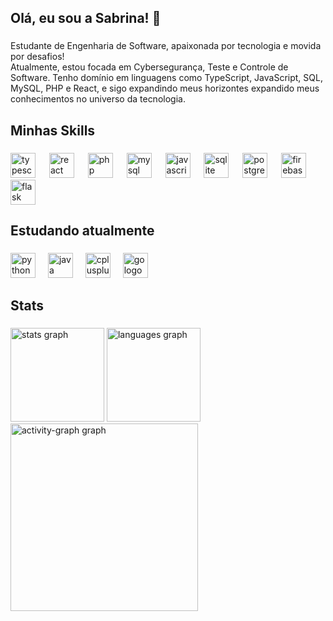 <h2 align="left">Olá, eu sou a Sabrina! 👋</h2>

###

<p align="left">Estudante de Engenharia de Software, apaixonada por tecnologia e movida por desafios!<br>Atualmente, estou focada em Cybersegurança, Teste e Controle de Software. Tenho domínio em linguagens como TypeScript, JavaScript, SQL, MySQL, PHP e React, e sigo expandindo meus horizontes expandido meus conhecimentos no universo da tecnologia.</p>

###

<h2 align="left">Minhas Skills</h2>

###

<div align="left">
  <img src="https://skillicons.dev/icons?i=ts" height="40" alt="typescript logo"  />
  <img width="14" />
  <img src="https://skillicons.dev/icons?i=react" height="40" alt="react logo"  />
  <img width="14" />
  <img src="https://skillicons.dev/icons?i=php" height="40" alt="php logo"  />
  <img width="14" />
  <img src="https://skillicons.dev/icons?i=mysql" height="40" alt="mysql logo"  />
  <img width="14" />
  <img src="https://skillicons.dev/icons?i=js" height="40" alt="javascript logo"  />
  <img width="14" />
  <img src="https://cdn.simpleicons.org/sqlite/003B57" height="40" alt="sqlite logo"  />
  <img width="14" />
  <img src="https://skillicons.dev/icons?i=postgres" height="40" alt="postgresql logo"  />
  <img width="14" />
  <img src="https://skillicons.dev/icons?i=firebase" height="40" alt="firebase logo"  />
  <img width="14" />
  <img src="https://cdn.jsdelivr.net/gh/devicons/devicon/icons/flask/flask-original-wordmark.svg" height="40" alt="flask logo"  />
</div>

###

<h2 align="left">Estudando atualmente</h2>

###

<div align="left">
  <img src="https://img.shields.io/badge/Python-3776AB?logo=python&logoColor=white&style=for-the-badge" height="40" alt="python logo"  />
  <img width="12" />
  <img src="https://cdn.jsdelivr.net/gh/devicons/devicon/icons/java/java-original.svg" height="40" alt="java logo"  />
  <img width="12" />
  <img src="https://img.shields.io/badge/C++-00599C?logo=cplusplus&logoColor=white&style=for-the-badge" height="40" alt="cplusplus logo"  />
  <img width="12" />
  <img src="https://img.shields.io/badge/Go-00ADD8?logo=go&logoColor=white&style=for-the-badge" height="40" alt="go logo"  />
</div>

###

<h2 align="left">Stats</h2>

###

<div align="left">
  <img src="https://github-readme-stats.vercel.app/api?username=sabrinasiilva&hide_title=false&hide_rank=false&show_icons=true&include_all_commits=true&count_private=true&disable_animations=false&theme=radical&locale=pt-br&hide_border=false&order=1" height="150" alt="stats graph"  />
  <img src="https://github-readme-stats.vercel.app/api/top-langs?username=sabrinasiilva&locale=pt-br&hide_title=false&layout=compact&card_width=320&langs_count=5&theme=radical&hide_border=false&order=2" height="150" alt="languages graph"  />
  <img src="https://github-readme-activity-graph.vercel.app/graph?username=sabrinasiilva&radius=16&theme=material-palenight&area=true&order=5" height="300" alt="activity-graph graph"  />
</div>

###
